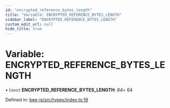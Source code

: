```yaml
---
id: "encrypted_reference_bytes_length"
title: "Variable: ENCRYPTED_REFERENCE_BYTES_LENGTH"
sidebar_label: "ENCRYPTED_REFERENCE_BYTES_LENGTH"
custom_edit_url: null
hide_title: true
---
```


# Variable: ENCRYPTED\_REFERENCE\_BYTES\_LENGTH

• `Const` **ENCRYPTED\_REFERENCE\_BYTES\_LENGTH**: *64*= 64

Defined in: [bee-js/src/types/index.ts:19](https://github.com/ethersphere/bee-js/blob/ce4d3fa/src/types/index.ts#L19)
